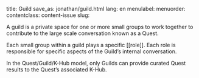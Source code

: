 title: Guild
save_as: jonathan/guild.html
lang: en
menulabel:
menuorder:
contentclass: content-issue
slug:

A guild is a private space for one or more small groups to work together to contribute to the large scale conversation known as a Quest.

Each small group within a guild plays a specific [[role]]. Each role is responsible for specific aspects of the Guild’s internal conversation.

In the Quest/Guild/K-Hub model, only Guilds can provide curated Quest results to the Quest’s associated K-Hub.